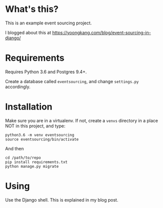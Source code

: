 # What's this?

This is an example event sourcing project.

I blogged about this at https://yoongkang.com/blog/event-sourcing-in-django/


# Requirements

Requires Python 3.6 and Postgres 9.4+.

Create a database called `eventsourcing`, and change `settings.py` accordingly.


# Installation

Make sure you are in a virtualenv. If not, create a `venvs` directory in a place NOT in this project, and type:

```
python3.6 -m venv eventsourcing
source eventsourcing/bin/activate
```

And then

```
cd /path/to/repo
pip install requirements.txt
python manage.py migrate
```

# Using

Use the Django shell. This is explained in my blog post.